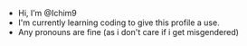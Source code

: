 - Hi, I’m @Ichim9
- I'm currently learning coding to give this profile a use.
- Any pronouns are fine (as i don't care if i get misgendered)


<!---
Ichim9/Ichim9 is a ✨ special ✨ repository because its `README.md` (this file) appears on your GitHub profile.
You can click the Preview link to take a look at your changes.
--->
